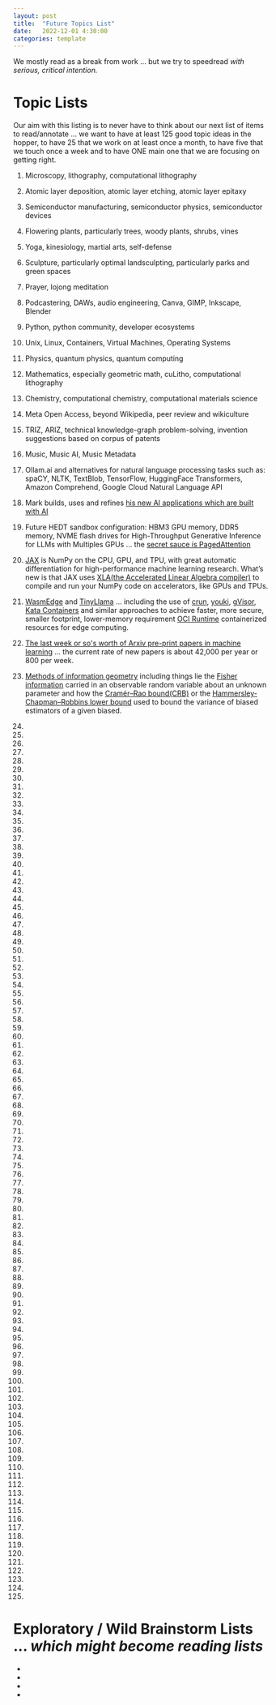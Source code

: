 ```yaml
---
layout: post
title:  "Future Topics List"
date:   2022-12-01 4:30:00
categories: template
---
```



We mostly read as a break from work ... but we try to speedread *with serious, critical intention.* 

# Topic Lists

Our aim with this listing is to never have to think about our next list of items to read/annotate ... we want to have at least 125 good topic ideas in the hopper, to have 25 that we work on at least once a month, to have five that we touch once a week and to have ONE main one that we are focusing on getting right.

1) Microscopy, lithography, computational lithography

2) Atomic layer deposition, atomic layer etching, atomic layer epitaxy

3) Semiconductor manufacturing, semiconductor physics, semiconductor devices

4) Flowering plants, particularly trees, woody plants, shrubs, vines

5) Yoga, kinesiology, martial arts, self-defense

6) Sculpture, particularly optimal landsculpting, particularly parks and green spaces

7) Prayer, lojong meditation 

8) Podcastering, DAWs, audio engineering, Canva, GIMP, Inkscape, Blender

9) Python, python community, developer ecosystems

10) Unix, Linux, Containers, Virtual Machines, Operating Systems

11) Physics, quantum physics, quantum computing

12) Mathematics, especially geometric math, cuLitho, computational lithography

13) Chemistry, computational chemistry, computational materials science

14) Meta Open Access, beyond Wikipedia, peer review and wikiculture

15) TRIZ, ARIZ, technical knowledge-graph problem-solving, invention suggestions based on corpus of patents

16) Music, Music AI, Music Metadata

17) Ollam.ai and alternatives for natural language processing tasks such as: spaCY, NLTK, TextBlob, TensorFlow, HuggingFace Transformers, Amazon Comprehend, Google Cloud Natural Language API

18) Mark builds, uses and refines [his new AI applications which are built with AI](https://partyrock.aws/u/MarkBruns/IKKJt96W8/Daily-Wellness-Guide)

19) Future HEDT sandbox configuration: HBM3 GPU memory, DDR5 memory, NVME flash drives for High-Throughput Generative Inference for LLMs with Multiples GPUs ... the [secret sauce is PagedAttention](https://blog.vllm.ai/2023/06/20/vllm.html)

20) [JAX](https://jax.readthedocs.io/en/latest/notebooks/quickstart.html) is NumPy on the CPU, GPU, and TPU, with great automatic differentiation for high-performance machine learning research. What’s new is that JAX uses [XLA(the Accelerated Linear Algebra compiler)](https://www.tensorflow.org/xla) to compile and run your NumPy code on accelerators, like GPUs and TPUs.

21) [WasmEdge](https://wasmedge.org/docs/) and [TinyLlama](https://github.com/jzhang38/TinyLlama) ... including the use of [crun](https://github.com/containers/crun), [youki](https://github.com/containers/youki), [gVisor](https://gvisor.dev/), [Kata Containers](https://katacontainers.io/) and similar approaches to achieve faster, more secure, smaller footprint, lower-memory requirement [OCI Runtime](https://opencontainers.org/posts/blog/2023-07-21-oci-runtime-spec-v1-1/) containerized resources for edge computing.

22) [The last week or so's worth of Arxiv pre-print papers in machine learning](https://arxiv.org/search/advanced?advanced=&terms-0-operator=AND&terms-0-term=cs.LG&terms-0-field=all&terms-1-operator=AND&terms-1-term=&terms-1-field=title&classification-physics_archives=all&classification-include_cross_list=include&date-filter_by=past_12&date-year=&date-from_date=&date-to_date=&date-date_type=submitted_date&abstracts=show&size=200&order=-announced_date_first) ... the current rate of new papers is about 42,000 per year or 800 per week.

23) [Methods of information geometry](https://www.ams.org/books/mmono/191/mmono191-endmatter.pdf) including things lie the [Fisher information](https://en.wikipedia.org/wiki/Fisher_information) carried in an observable random variable about an unknown parameter and how the [Cramér–Rao bound(CRB)](https://en.wikipedia.org/wiki/Cram%C3%A9r%E2%80%93Rao_bound) or the [Hammersley-Chapman–Robbins lower bound](https://en.wikipedia.org/wiki/Chapman%E2%80%93Robbins_bound) used to bound the variance of biased estimators of a given biased.

24) 

25)

26)

27)

28)

29)

30)

31)

32) 

33)

34) 

35)

36)

37)

38)

39)

40)

41)

42) 

43)

44) 

45)

46)

47)

48)

49)

50)

51)

52) 

53)

54) 

55)

56)

57)

58)

59)

60)

61)

62) 

63)

64) 

65)

66)

67)

68)

69)

70)

71)

72) 

73)

74) 

75)

76)

77)

78)

79)

80)

81)

82) 

83)

84) 

85)

86)

87)

88)

89)

90)

91)

92) 

93)

94) 

95)

96)

97)

98)

99)

100)

101)

102) 

103)

104) 

105)

106)

107)

108)

109)

110)

111)

112) 

113)

114) 

115)

116)

117)

118)

119)

120)

121)

122)

123)

124)

125)

# Exploratory / Wild Brainstorm Lists ... *which might become reading lists*


* 

* 

* 

* 

